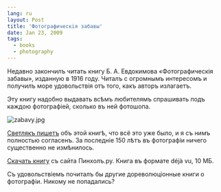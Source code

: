 ```yaml
---
lang: ru
layout: Post
title: 'Фотографическiя забавы'
date: Jan 23, 2009
tags:
  - books
  - photography
---
```


Недавно закончилъ читать книгу Б. А. Евдокимова «Фотографическiя забавы», изданную в 1916 году. Читалъ с огромнымъ интересомъ и получилъ море удовольствiя отъ того, какъ авторъ излагаетъ.

Эту книгу надобно выдавать всѣмъ любителямъ спрашивать подъ каждою фотографiей, сколько въ ней фотошопа.

![zabavy.jpg](upload://zabavy.jpg)

[Светлякъ пишетъ](http://svetlyak.ru/blog/fotograficheskiya-zabavy/ "Блогъ Большаго 40-ватнаго Светляка — Фотографическiя забавы") объ этой книгѣ, что всё это уже было, и я съ нимъ полностью согласенъ. За последнiе 150 лѣтъ въ фотографiи ничего существенно не измѣнилось.

<!--more-->

[Скачать книгу](http://www.pinhole.ru/storage/books/zabavi.djvu) съ сайта Пинхолъ.ру. Книга въ формате déjà vu, 10 МБ.

Съ удовольствiемъ почиталъ бы другие дореволюцiонные книги о фотографiи. Никому не попадались?
